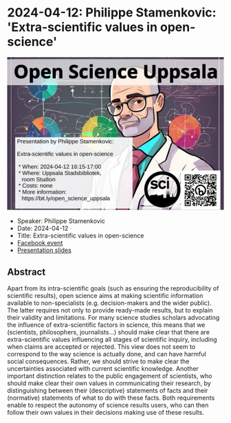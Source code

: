 # 2024-04-12: Philippe Stamenkovic: 'Extra-scientific values in open-science'

![](20240412_screens.jpg)

* Speaker: Philippe Stamenkovic
* Date: 2024-04-12
* Title: Extra-scientific values in open-science
* [Facebook event](https://fb.me/e/1V4F8lDIg)
* [Presentation slides](presentation.pdf)

## Abstract

Apart from its intra-scientific goals
(such as ensuring the reproducibility of scientific results),
open science aims at making scientific information available to non-specialists
(e.g. decision-makers and the wider public).
The latter requires not only to provide ready-made results,
but to explain their validity and limitations.
For many science studies scholars advocating the influence
of extra-scientific factors in science,
this means that we (scientists, philosophers, journalists...)
should make clear that there are extra-scientific values
influencing all stages of scientific inquiry,
including when claims are accepted or rejected.
This view does not seem to correspond
to the way science is actually done,
and can have harmful social consequences.
Rather, we should strive to make clear
the uncertainties associated with current scientific knowledge.
Another important distinction relates to the public engagement of scientists,
who should make clear their own values in communicating their research,
by distinguishing between their (descriptive) statements
of facts and their (normative) statements of what to do with these facts.
Both requirements enable to respect the autonomy of science results users,
who can then follow their own values in their decisions making use of these results.
